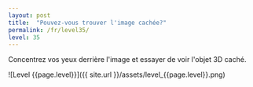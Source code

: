```yaml
---
layout: post
title:  "Pouvez-vous trouver l'image cachée?"
permalink: /fr/level35/
level: 35
---
```

Concentrez vos yeux derrière l'image et essayer de voir l'objet 3D caché.

![Level {{page.level}}]({{ site.url }}/assets/level_{{page.level}}.png)